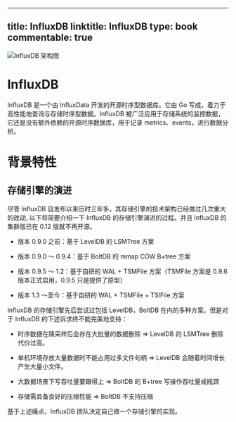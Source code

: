 
---
title: InfluxDB
linktitle: InfluxDB
type: book
commentable: true
---

![InfluxDB 架构图](https://s2.ax1x.com/2019/11/20/MWuNZQ.md.png)

# InfluxDB

InfluxDB 是一个由 InfluxData 开发的开源时序型数据库。它由 Go 写成，着力于高性能地查询与存储时序型数据。InfluxDB 被广泛应用于存储系统的监控数据，它还是没有额外依赖的开源时序数据库，用于记录 metrics、events，进行数据分析。

# 背景特性

## 存储引擎的演进

尽管 InfluxDB 自发布以来历时三年多，其存储引擎的技术架构已经做过几次重大的改动, 以下将简要介绍一下 InfluxDB 的存储引擎演进的过程。并且 InfluxDB 的集群版已在 0.12 版就不再开源。

- 版本 0.9.0 之前：基于 LevelDB 的 LSMTree 方案

- 版本 0.9.0 ～ 0.9.4：基于 BoltDB 的 mmap COW B+tree 方案

- 版本 0.9.5 ～ 1.2：基于自研的 WAL + TSMFile 方案（TSMFile 方案是 0.9.6 版本正式启用，0.9.5 只是提供了原型）

- 版本 1.3 ～至今：基于自研的 WAL + TSMFile + TSIFile 方案

InfluxDB 的存储引擎先后尝试过包括 LevelDB，BoltDB 在内的多种方案。但是对于 InfluxDB 的下述诉求终不能完美地支持：

- 时序数据在降采样后会存在大批量的数据删除 => LevelDB 的 LSMTree 删除代价过高。

- 单机环境存放大量数据时不能占用过多文件句柄 => LevelDB 会随着时间增长产生大量小文件。

- 大数据场景下写吞吐量要跟得上 => BoltDB 的 B+tree 写操作吞吐量成瓶颈

- 存储需具备良好的压缩性能 => BoltDB 不支持压缩

基于上述痛点，InfluxDB 团队决定自己做一个存储引擎的实现。

    